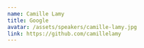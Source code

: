 ```yaml
---
name: Camille Lamy
title: Google
avatar: /assets/speakers/camille-lamy.jpg
link: https://github.com/camillelamy
---
```

